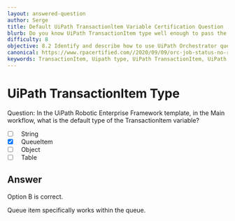```yaml
---
layout: answered-question
author: Serge
title: Default UiPath Transactionltem Variable Certification Question
blurb: Do you know UiPath TransactionItem type well enough to pass the cert exam?
difficulty: 8
objective: 8.2 Identify and describe how to use UiPath Orchestrator queues and assets
canonical: https://www.rpacertified.com//2020/09/09/orc-job-status-no-robots.html
keywords: TransactionItem, Uipath type, UiPath TransactionItem, UiPath Queue
---
```


<h1>UiPath Transactionltem Type</h1>

Question: In the UiPath Robotic Enterprise Framework template, in the Main workflow, what is the default type of the Transactionltem variable?

 - [ ] &nbsp;  String
 - [X] &nbsp;  QueueItem
 - [ ] &nbsp;  Object
 - [ ] &nbsp;  Table

## Answer

Option B is correct.

Queue item specifically works within the queue.

